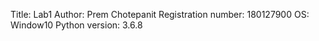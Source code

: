 Title: Lab1
Author: Prem Chotepanit
Registration number: 180127900
OS: Window10
Python version: 3.6.8
